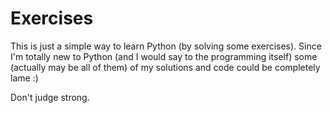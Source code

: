 # Exercises
This is just a simple way to learn Python (by solving some exercises).
Since I'm totally new to Python (and I would say to the programming itself) some (actually may be all of them) of my solutions and code could be completely lame :)

Don't judge strong.
